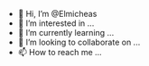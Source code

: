 - 👋 Hi, I’m @Elmicheas
- 👀 I’m interested in ...
- 🌱 I’m currently learning ...
- 💞️ I’m looking to collaborate on ...
- 📫 How to reach me ...

<!---
Elmicheas/Elmicheas is a ✨ special ✨ repository because its `README.md` (this file) appears on your GitHub profile.
You can click the Preview link to take a look at your changes.
--->
